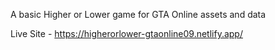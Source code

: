 A basic Higher or Lower game for GTA Online assets and data

Live Site - https://higherorlower-gtaonline09.netlify.app/

